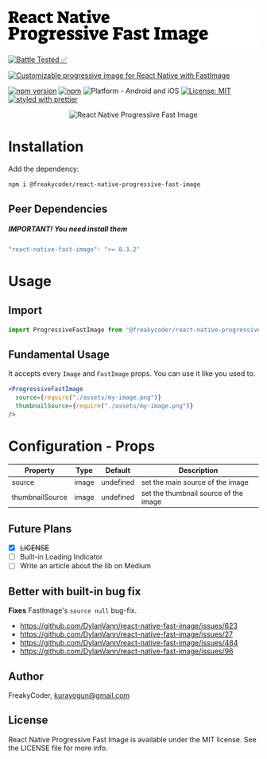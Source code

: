 <img alt="React Native Progressive Fast Image" src="assets/logo.png" width="1050"/>

[![Battle Tested ✅](https://img.shields.io/badge/-Battle--Tested%20%E2%9C%85-03666e?style=for-the-badge)](https://github.com/WrathChaos/react-native-progressive-fast-image)

[![Customizable progressive image for React Native with FastImage](https://img.shields.io/badge/-Customizable%20progressive%20image%20for%20React%20Native%20with%20FastImage-orange?style=for-the-badge)](https://github.com/WrathChaos/@freakycoder/react-native-progressive-fast-image)

[![npm version](https://img.shields.io/npm/v/@freakycoder/react-native-progressive-fast-image.svg?style=for-the-badge)](https://www.npmjs.com/package/@freakycoder/react-native-progressive-fast-image)
[![npm](https://img.shields.io/npm/dt/@freakycoder/react-native-progressive-fast-image.svg?style=for-the-badge)](https://www.npmjs.com/package/@freakycoder/react-native-progressive-fast-image)
![Platform - Android and iOS](https://img.shields.io/badge/platform-Android%20%7C%20iOS-blue.svg?style=for-the-badge)
[![License: MIT](https://img.shields.io/badge/License-MIT-green.svg?style=for-the-badge)](https://opensource.org/licenses/MIT)
[![styled with prettier](https://img.shields.io/badge/styled_with-prettier-ff69b4.svg?style=for-the-badge)](https://github.com/prettier/prettier)

<p align="center">
  <img alt="React Native Progressive Fast Image"
        src="assets/Screenshots/React-Native-Progressive-Fast-Image.gif" />
</p>

# Installation

Add the dependency:

```bash
npm i @freakycoder/react-native-progressive-fast-image
```

## Peer Dependencies

<h5><i>IMPORTANT! You need install them</i></h5>

```js
"react-native-fast-image": ">= 8.3.2"
```

# Usage

## Import

```jsx
import ProgressiveFastImage from "@freakycoder/react-native-progressive-fast-image";
```

## Fundamental Usage

It accepts every `Image` and `FastImage` props. You can use it like you used to.

```jsx
<ProgressiveFastImage
  source={require("./assets/my-image.png")}
  thumbnailSource={require("./assets/my-image.png")}
/>
```

# Configuration - Props

| Property        | Type  |  Default  | Description                           |
| --------------- | :---: | :-------: | ------------------------------------- |
| source          | image | undefined | set the main source of the image      |
| thumbnailSource | image | undefined | set the thumbnail source of the image |

## Future Plans

- [x] ~~LICENSE~~
- [ ] Built-in Loading Indicator
- [ ] Write an article about the lib on Medium

## Better with built-in bug fix

**Fixes** FastImage's `source null` bug-fix.

- https://github.com/DylanVann/react-native-fast-image/issues/623
- https://github.com/DylanVann/react-native-fast-image/issues/27
- https://github.com/DylanVann/react-native-fast-image/issues/484
- https://github.com/DylanVann/react-native-fast-image/issues/96

## Author

FreakyCoder, kurayogun@gmail.com

## License

React Native Progressive Fast Image is available under the MIT license. See the LICENSE file for more info.
